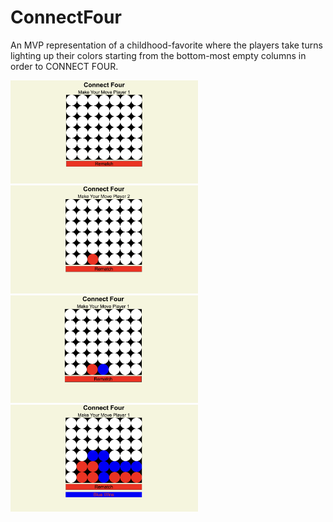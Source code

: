 # ConnectFour
An MVP representation of a childhood-favorite where the players take turns lighting up their colors starting from the bottom-most empty columns in order to CONNECT FOUR.

<img src="Images/wire-frame-1.png" alt="Wireframe-1" style="display: inline-block; margin: 0 auto; max-width: 300px">
<img src="Images/wire-frame-2.png" alt="Wireframe-2" style="display: inline-block; margin: 0 auto; max-width: 300px">
<img src="Images/wire-frame-3.png" alt="Wireframe-3" style="display: inline-block; margin: 0 auto; max-width: 300px">
<img src="Images/wire-frame-4.png" alt="Wireframe-4" style="display: inline-block; margin: 0 auto; max-width: 300px">